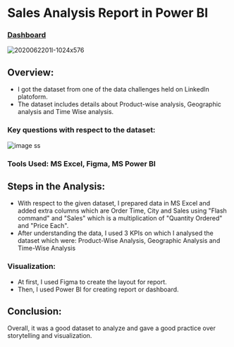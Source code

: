 # Sales Analysis Report in Power BI

### [Dashboard](https://app.powerbi.com/view?r=eyJrIjoiM2YwYTZjOTAtMDNjYi00ZjFmLWFiNTQtNmRjMmJlNDA0OTg5IiwidCI6ImQ3MzA2Mjg2LTllYTUtNDUyNi05N2FjLTJmMzg2MzAwODY4MCJ9&pageName=ReportSection)

![2020062201I-1024x576](https://user-images.githubusercontent.com/72240938/208486908-ed8fd6cd-4ea9-4902-bedd-1cbc00c2dd37.png)

## Overview:

* I got the dataset from one of the data challenges held on LinkedIn platoform.
* The dataset includes details about Product-wise analysis, Geographic analysis and Time Wise analysis.

### Key questions with respect to the dataset:


![image ss](https://user-images.githubusercontent.com/72240938/208572920-bf16116e-5a22-489c-b35c-d1d3872e2cd6.png)


### Tools Used: MS Excel, Figma, MS Power BI

## Steps in the Analysis:

* With respect to the given dataset, I prepared data in MS Excel and added extra columns which are Order Time, City and Sales using "Flash command" and "Sales" which is a multiplication of "Quantity Ordered" and "Price Each".
* After understanding the data, I used 3 KPIs on which I analysed the dataset which were:
Product-Wise Analysis, Geographic Analysis and Time-Wise Analysis


### Visualization:
* At first, I used Figma to create the layout for report.
* Then, I used Power BI for creating report or dashboard.

## Conclusion:
Overall, it was a good dataset to analyze and gave a good practice over storytelling and visualization.










